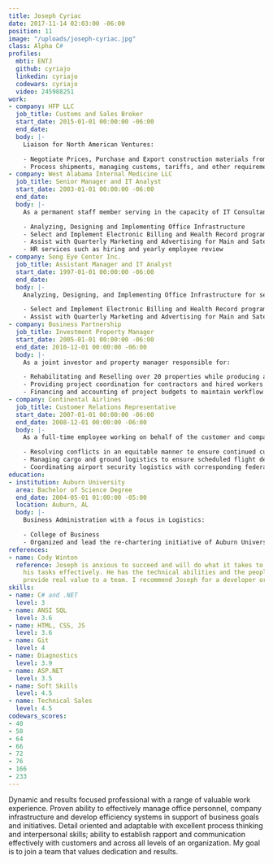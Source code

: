 ```yaml
---
title: Joseph Cyriac
date: 2017-11-14 02:03:00 -06:00
position: 11
image: "/uploads/joseph-cyriac.jpg"
class: Alpha C#
profiles:
  mbti: ENTJ
  github: cyriajo
  linkedin: cyriajo
  codewars: cyriajo
  video: 245988251
work:
- company: HFP LLC
  job_title: Customs and Sales Broker
  start_date: 2015-01-01 00:00:00 -06:00
  end_date: 
  body: |-
    Liaison for North American Ventures:

    - Negotiate Prices, Purchase and Export construction materials from companies such as Georgia Pacific
    - Process shipments, managing customs, tariffs, and other requirements
- company: West Alabama Internal Medicine LLC
  job_title: Senior Manager and IT Analyst
  start_date: 2003-01-01 00:00:00 -06:00
  end_date: 
  body: |-
    As a permanent staff member serving in the capacity of IT Consultant and Senior Office Manager responsible for:

    - Analyzing, Designing and Implementing Office Infrastructure
    - Select and Implement Electronic Billing and Health Record program Practice Partner
    - Assist with Quarterly Marketing and Advertising for Main and Satellite locations
    - HR services such as hiring and yearly employee review
- company: Song Eye Center Inc.
  job_title: Assistant Manager and IT Analyst
  start_date: 1997-01-01 00:00:00 -06:00
  end_date: 
  body: |-
    Analyzing, Designing, and Implementing Office Infrastructure for several locations:

    - Select and Implement Electronic Billing and Health Record program Practice Partner
    - Assist with Quarterly Marketing and Advertising for Main and Satellite locations
- company: Business Partnership
  job_title: Investment Property Manager
  start_date: 2005-01-01 00:00:00 -06:00
  end_date: 2010-12-01 00:00:00 -06:00
  body: |-
    As a joint investor and property manager responsible for:

    - Rehabilitating and Reselling over 20 properties while producing an average profit margin of 25% on investments
    - Providing project coordination for contractors and hired workers to ensure construction and sale deadlines
    - Financing and accounting of project budgets to maintain workflow and to ensure profitability
- company: Continental Airlines
  job_title: Customer Relations Representative
  start_date: 2007-01-01 00:00:00 -06:00
  end_date: 2008-12-01 00:00:00 -06:00
  body: |-
    As a full-time employee working on behalf of the customer and company responsible for:

    - Resolving conflicts in an equitable manner to ensure continued customer loyalty
    - Managing cargo and ground logistics to ensure scheduled flight departure
    - Coordinating airport security logistics with corresponding federal agencies
education:
- institution: Auburn University
  area: Bachelor of Science Degree
  end_date: 2004-05-01 01:00:00 -05:00
  location: Auburn, AL
  body: |-
    Business Administration with a focus in Logistics:

    - College of Business
    - Organized and lead the re-chartering initiative of Auburn University’s chapter of the Phi Kappa Psi Fraternity
references:
- name: Cody Winton
  reference: Joseph is anxious to succeed and will do what it takes to accomplish
    his tasks effectively. He has the technical abilities and the people skills to
    provide real value to a team. I recommend Joseph for a developer or QA position.
skills:
- name: C# and .NET
  level: 3
- name: ANSI SQL
  level: 3.6
- name: HTML, CSS, JS
  level: 3.6
- name: Git
  level: 4
- name: Diagnostics
  level: 3.9
- name: ASP.NET
  level: 3.5
- name: Soft Skills
  level: 4.5
- name: Technical Sales
  level: 4.5
codewars_scores:
- 40
- 58
- 64
- 66
- 72
- 76
- 166
- 233
---
```


Dynamic and results focused professional with a range of valuable work experience. Proven ability to effectively manage office personnel, company infrastructure and develop efficiency systems in support of business goals and initiatives. Detail oriented and adaptable with excellent process thinking and interpersonal skills; ability to establish rapport and communication effectively with customers and across all levels of an organization. My goal is to join a team that values dedication and results.